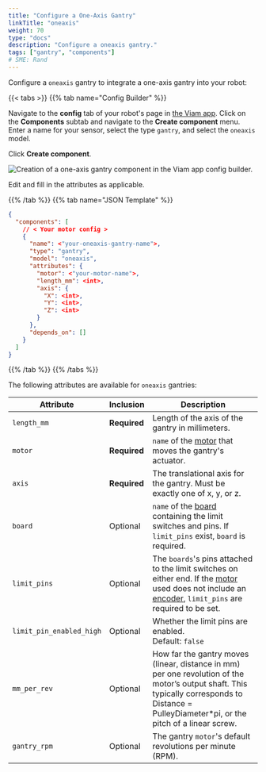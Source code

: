 ```yaml
---
title: "Configure a One-Axis Gantry"
linkTitle: "oneaxis"
weight: 70
type: "docs"
description: "Configure a oneaxis gantry."
tags: ["gantry", "components"]
# SME: Rand
---
```


Configure a `oneaxis` gantry to integrate a one-axis gantry into your robot:

{{< tabs >}}
{{% tab name="Config Builder" %}}

Navigate to the **config** tab of your robot's page in [the Viam app](https://app.viam.com).
Click on the **Components** subtab and navigate to the **Create component** menu.
Enter a name for your sensor, select the type `gantry`, and select the `oneaxis` model.

Click **Create component**.

![Creation of a one-axis gantry component in the Viam app config builder.](../img/oneaxis-ui-config.png)

Edit and fill in the attributes as applicable.

{{% /tab %}}
{{% tab name="JSON Template" %}}

```json {class="line-numbers linkable-line-numbers"}
{
  "components": [
    // < Your motor config >
    {
      "name": <"your-oneaxis-gantry-name">,
      "type": "gantry",
      "model": "oneaxis",
      "attributes": {
        "motor": <"your-motor-name">,
        "length_mm": <int>,
        "axis": {
          "X": <int>,
          "Y": <int>,
          "Z": <int>
        }
      },
      "depends_on": []
    }
  ]
}
```

{{% /tab %}}
{{% /tabs %}}

The following attributes are available for `oneaxis` gantries:

| Attribute | Inclusion | Description |
| ----------- | -------------- | --------------  |
| `length_mm` | **Required** | Length of the axis of the gantry in millimeters. |
| `motor` | **Required** | `name` of the [motor](/components/motor) that moves the gantry's actuator. |
| `axis` | **Required** | The translational axis for the gantry. Must be exactly one of x, y, or z. |
| `board`  |  Optional | `name` of the [board](/components/board) containing the limit switches and pins. If `limit_pins` exist, `board` is required. |
| `limit_pins`  | Optional | The `boards`'s pins attached to the limit switches on either end. If the [motor](/components/motor) used does not include an [encoder](/motor/gpio/encoded-motor), `limit_pins` are required to be set. |
| `limit_pin_enabled_high` | Optional | Whether the limit pins are enabled. <br> Default: `false` |
| `mm_per_rev` | Optional | How far the gantry moves (linear, distance in mm) per one revolution of the motor’s output shaft. This typically corresponds to Distance = PulleyDiameter*pi, or the pitch of a linear screw. |
| `gantry_rpm` | Optional | The gantry `motor`'s default revolutions per minute (RPM). |
